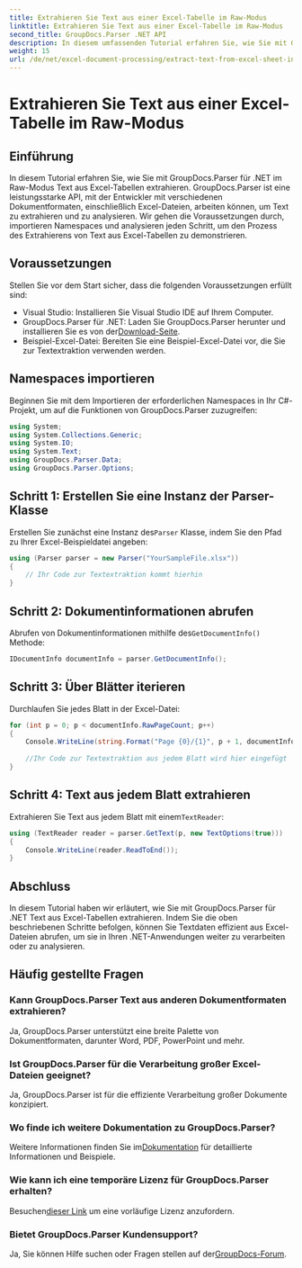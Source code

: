 ```yaml
---
title: Extrahieren Sie Text aus einer Excel-Tabelle im Raw-Modus
linktitle: Extrahieren Sie Text aus einer Excel-Tabelle im Raw-Modus
second_title: GroupDocs.Parser .NET API
description: In diesem umfassenden Tutorial erfahren Sie, wie Sie mit GroupDocs.Parser für .NET Text aus Excel-Tabellen extrahieren. Laden Sie es herunter und beginnen Sie mit der Analyse.
weight: 15
url: /de/net/excel-document-processing/extract-text-from-excel-sheet-in-raw-mode/
---
```


# Extrahieren Sie Text aus einer Excel-Tabelle im Raw-Modus

## Einführung
In diesem Tutorial erfahren Sie, wie Sie mit GroupDocs.Parser für .NET im Raw-Modus Text aus Excel-Tabellen extrahieren. GroupDocs.Parser ist eine leistungsstarke API, mit der Entwickler mit verschiedenen Dokumentformaten, einschließlich Excel-Dateien, arbeiten können, um Text zu extrahieren und zu analysieren. Wir gehen die Voraussetzungen durch, importieren Namespaces und analysieren jeden Schritt, um den Prozess des Extrahierens von Text aus Excel-Tabellen zu demonstrieren.
## Voraussetzungen
Stellen Sie vor dem Start sicher, dass die folgenden Voraussetzungen erfüllt sind:
- Visual Studio: Installieren Sie Visual Studio IDE auf Ihrem Computer.
-  GroupDocs.Parser für .NET: Laden Sie GroupDocs.Parser herunter und installieren Sie es von der[Download-Seite](https://releases.groupdocs.com/parser/net/).
- Beispiel-Excel-Datei: Bereiten Sie eine Beispiel-Excel-Datei vor, die Sie zur Textextraktion verwenden werden.

## Namespaces importieren
Beginnen Sie mit dem Importieren der erforderlichen Namespaces in Ihr C#-Projekt, um auf die Funktionen von GroupDocs.Parser zuzugreifen:
```csharp
using System;
using System.Collections.Generic;
using System.IO;
using System.Text;
using GroupDocs.Parser.Data;
using GroupDocs.Parser.Options;
```
## Schritt 1: Erstellen Sie eine Instanz der Parser-Klasse
 Erstellen Sie zunächst eine Instanz des`Parser` Klasse, indem Sie den Pfad zu Ihrer Excel-Beispieldatei angeben:
```csharp
using (Parser parser = new Parser("YourSampleFile.xlsx"))
{
    // Ihr Code zur Textextraktion kommt hierhin
}
```
## Schritt 2: Dokumentinformationen abrufen
 Abrufen von Dokumentinformationen mithilfe des`GetDocumentInfo()` Methode:
```csharp
IDocumentInfo documentInfo = parser.GetDocumentInfo();
```
## Schritt 3: Über Blätter iterieren
Durchlaufen Sie jedes Blatt in der Excel-Datei:
```csharp
for (int p = 0; p < documentInfo.RawPageCount; p++)
{
    Console.WriteLine(string.Format("Page {0}/{1}", p + 1, documentInfo.RawPageCount));
    
    //Ihr Code zur Textextraktion aus jedem Blatt wird hier eingefügt
}
```
## Schritt 4: Text aus jedem Blatt extrahieren
 Extrahieren Sie Text aus jedem Blatt mit einem`TextReader`:
```csharp
using (TextReader reader = parser.GetText(p, new TextOptions(true)))
{
    Console.WriteLine(reader.ReadToEnd());
}
```

## Abschluss
In diesem Tutorial haben wir erläutert, wie Sie mit GroupDocs.Parser für .NET Text aus Excel-Tabellen extrahieren. Indem Sie die oben beschriebenen Schritte befolgen, können Sie Textdaten effizient aus Excel-Dateien abrufen, um sie in Ihren .NET-Anwendungen weiter zu verarbeiten oder zu analysieren.

## Häufig gestellte Fragen
### Kann GroupDocs.Parser Text aus anderen Dokumentformaten extrahieren?
Ja, GroupDocs.Parser unterstützt eine breite Palette von Dokumentformaten, darunter Word, PDF, PowerPoint und mehr.
### Ist GroupDocs.Parser für die Verarbeitung großer Excel-Dateien geeignet?
Ja, GroupDocs.Parser ist für die effiziente Verarbeitung großer Dokumente konzipiert.
### Wo finde ich weitere Dokumentation zu GroupDocs.Parser?
 Weitere Informationen finden Sie im[Dokumentation](https://tutorials.groupdocs.com/parser/net/) für detaillierte Informationen und Beispiele.
### Wie kann ich eine temporäre Lizenz für GroupDocs.Parser erhalten?
 Besuchen[dieser Link](https://purchase.groupdocs.com/temporary-license/) um eine vorläufige Lizenz anzufordern.
### Bietet GroupDocs.Parser Kundensupport?
Ja, Sie können Hilfe suchen oder Fragen stellen auf der[GroupDocs-Forum](https://forum.groupdocs.com/c/parser/17).